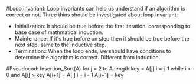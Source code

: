 #Loop invariant:
Loop invariants can help us understand if an algorithm is correct or not. Three thins should be investigated about loop invariant:

* Initialization: It should be true before the first iteration. corresponding to base case of mathmatical induction.
* Maintenance: If it's true before on step then it should be true before the next step. same to the inductive step.
* Termination:: When the loop ends, we should have conditions to determine the algorithm is correct. Different from induction.

#Pseudocod:
Insertion_Sort(A)
    for j = 2 to A.length
        key = A[j]
        i = j-1
        while i > 0 and A[i] > key
          A[i+1] = A[i]
          i = i - 1
    A[i+1] = key

